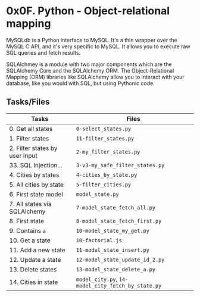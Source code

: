 # 0x0F. Python - Object-relational mapping

MySQLdb is a Python interface to MySQL. It's a thin wrapper over the MySQL C API, and it's very specific to MySQL. It allows you to execute raw SQL queries and fetch results.

SQLAlchmey is a module with two major components which are the SQLAlchemy Core and the SQLAlchemy ORM.
The Object-Relational Mapping (ORM) libraries like SQLAlchemy allow you to interact with your database, like you would with SQL, but using Pythonic code.

## Tasks/Files


|      Tasks          |Files               |
|----------------|-------------------------------|
|0. Get all states|`0-select_states.py`|
|1. Filter states|`11-filter_states.py` |         
|2. Filter states by user input|`2-my_filter_states.py`|
|33. SQL Injection...|`3-v3-my_safe_filter_states.py` |           
|4. Cities by states|`4-cities_by_state.py`|
|5. All cities by state|`5-filter_cities.py`|         
|6. First state model|`model_state.py`|
|7. All states via SQLAlchemy|`7-model_state_fetch_all.py`|
|8. First state|`8-model_state_fetch_first.py`|
|9. Contains `a`|`10-model_state_my_get.py`            
|10. Get a state|`10-factorial.js`|
|11. Add a new state|`11-model_state_insert.py` |          
|12. Update a state|`12-model_state_update_id_2.py`|
|13. Delete states|`13-model_state_delete_a.py`|
|14. Cities in state|`model_city.py`, `14-model_city_fetch_by_state.py`|

